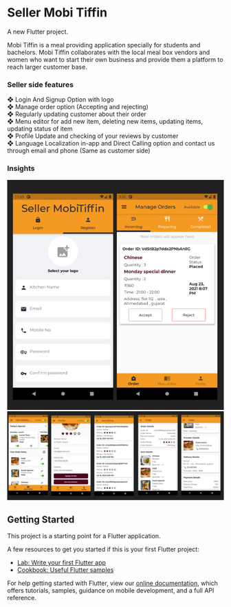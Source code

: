 # Seller Mobi Tiffin

A new Flutter project.

Mobi Tiffin is a meal providing application specially for students and bachelors. Mobi 
Tiffin collaborates with the local meal box vendors and women who want to start their 
own business and provide them a platform to reach larger customer base. 

### Seller side features
❖ Login And Signup Option with logo<br />
❖ Manage order option (Accepting and rejecting) <br />
❖ Regularly updating customer about their order<br />
❖ Menu editor for add new item, deleting new items, updating items, updating status of item <br />
❖ Profile Update and checking of your reviews by customer<br />
❖ Language Localization in-app and Direct Calling option and contact us through email and phone (Same as customer side)<br />

### Insights
![1](https://github.com/vidhan7337/Mobi-Tiffin-Seller/blob/master/assets/1.PNG)
![2](https://github.com/vidhan7337/Mobi-Tiffin-Seller/blob/master/assets/2.PNG)



## Getting Started

This project is a starting point for a Flutter application.

A few resources to get you started if this is your first Flutter project:

- [Lab: Write your first Flutter app](https://flutter.dev/docs/get-started/codelab)
- [Cookbook: Useful Flutter samples](https://flutter.dev/docs/cookbook)

For help getting started with Flutter, view our
[online documentation](https://flutter.dev/docs), which offers tutorials,
samples, guidance on mobile development, and a full API reference.
